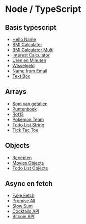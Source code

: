 # Node / TypeScript

<!-- bitcoin-api           puntenboek
bmi-calculator        recepten
bmi-calculator-multi  rot13
cocktails-api         slow-sum
fake-fetch            som-van-getallen
hello-name            text-box
interest-calculator   tic-tac-toe
movies-objects        todo-list-objects
name-from-email       todo-list-string
pokemon-team          uren-en-minuten
promise-all           wisselgeld -->

## Basis typescript

- [Hello Name](./node-typescript/hello-name)
- [BMI Calculator](./node-typescript/bmi-calculator)
- [BMI Calculator Multi](./node-typescript/bmi-calculator-multi)
- [Interest Calculator](./node-typescript/interest-calculator)
- [Uren en Minuten](./node-typescript/uren-en-minuten)
- [Wisselgeld](./node-typescript/wisselgeld)
- [Name from Email](./node-typescript/name-from-email)
- [Text Box](./node-typescript/text-box)

## Arrays

- [Som van getallen](./node-typescript/som-van-getallen)
- [Puntenboek](./node-typescript/puntenboek)
- [Rot13](./node-typescript/rot13)
- [Pokemon Team](./node-typescript/pokemon-team)
- [Todo List String](./node-typescript/todo-list-string)
- [Tick Tac Toe](./node-typescript/tic-tac-toe)

## Objects

- [Recepten](./node-typescript/recepten)
- [Movies Objects](./node-typescript/movies-objects)
- [Todo List Objects](./node-typescript/todo-list-objects)

## Async en fetch

- [Fake Fetch](./node-typescript/fake-fetch)
- [Promise All](./node-typescript/promise-all)
- [Slow Sum](./node-typescript/slow-sum)
- [Cocktails API](./node-typescript/cocktails-api)
- [Bitcoin API](./node-typescript/bitcoin-api)